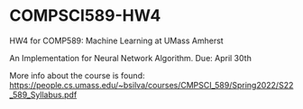 # COMPSCI589-HW4
HW4 for COMP589: Machine Learning at UMass Amherst

An Implementation for Neural Network Algorithm. Due: April 30th

More info about the course is found: https://people.cs.umass.edu/~bsilva/courses/CMPSCI_589/Spring2022/S22_589_Syllabus.pdf
